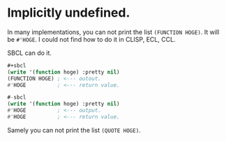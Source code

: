 # Implicitly undefined.

In many implementations, you can not print the list `(FUNCTION HOGE)`.
It will be `#'HOGE`.
I could not find how to do it in CLISP, ECL, CCL.

SBCL can do it.

```lisp
#+sbcl
(write '(function hoge) :pretty nil)
(FUNCTION HOGE) ; <--- outout.
#'HOGE          ; <--- return value.

#-sbcl
(write '(function hoge) :pretty nil)
#'HOGE          ; <--- output.
#'HOGE          ; <--- return value.
```

Samely you can not print the list `(QUOTE HOGE)`.
